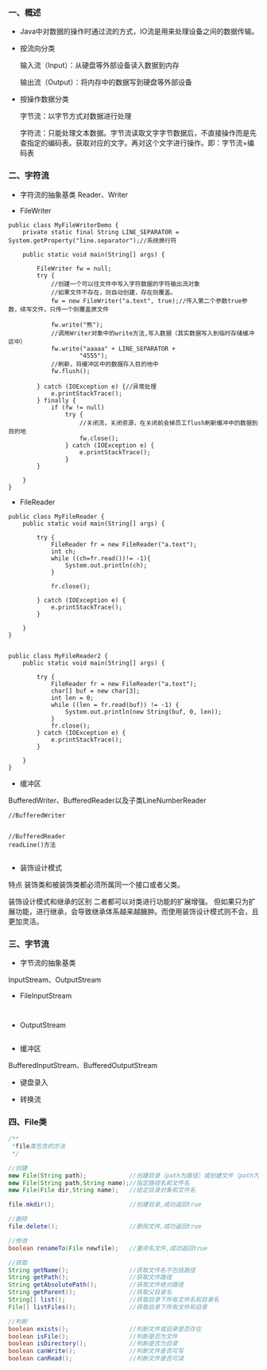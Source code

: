 ### 一、概述

- Java中对数据的操作时通过流的方式，IO流是用来处理设备之间的数据传输。

- 按流向分类

  输入流（Input）：从硬盘等外部设备读入数据到内存

  输出流（Output）：将内存中的数据写到硬盘等外部设备

- 按操作数据分类

  字节流：以字节方式对数据进行处理  

  字符流：只能处理文本数据。字节流读取文字字节数据后，不直接操作而是先查指定的编码表。获取对应的文字。再对这个文字进行操作。即：字节流+编码表

### 二、字符流

- 字符流的抽象基类 
  Reader、Writer  


- FileWriter

```
public class MyFileWriterDemo {
    private static final String LINE_SEPARATOR = System.getProperty("line.separator");//系统换行符

    public static void main(String[] args) {

        FileWriter fw = null;
        try {
            //创建一个可以往文件中写入字符数据的字符输出流对象
            //如果文件不存在，则自动创建，存在则覆盖。
            fw = new FileWriter("a.text", true);//传入第二个参数true参数，续写文件，只传一个则覆盖原文件

            fw.write("熊");
            //调用Writer对象中的write方法,写入数据（其实数据写入到临时存储缓冲区中）
            fw.write("aaaaa" + LINE_SEPARATOR +
                    "4555");
            //刷新，将缓冲区中的数据存入目的地中
            fw.flush();

        } catch (IOException e) {//异常处理  
            e.printStackTrace();
        } finally {
            if (fw != null)
                try {
                    //关闭流，关闭资源，在关闭前会掉员工flush刷新缓冲中的数据到目的地
                    fw.close();
                } catch (IOException e) {
                    e.printStackTrace();
                }
        }

    }
}
```

- FileReader

```
public class MyFileReader {
    public static void main(String[] args) {

        try {
            FileReader fr = new FileReader("a.text");
            int ch;
            while ((ch=fr.read())!= -1){
                System.out.println(ch);
            }

            fr.close();

        } catch (IOException e) {
            e.printStackTrace();
        }

    }
}


public class MyFileReader2 {
    public static void main(String[] args) {

        try {
            FileReader fr = new FileReader("a.text");
            char[] buf = new char[3];
            int len = 0;
            while ((len = fr.read(buf)) != -1) {
                System.out.println(new String(buf, 0, len));
            }
            fr.close();
        } catch (IOException e) {
            e.printStackTrace();
        }

    }
}
```

- 缓冲区

BufferedWriter、BufferedReader以及子类LineNumberReader  

```
//BufferedWriter


//BufferedReader
readLine()方法


```

- 装饰设计模式

特点 
装饰类和被装饰类都必须所属同一个接口或者父类。

装饰设计模式和继承的区别 
二者都可以对类进行功能的扩展增强。 
但如果只为扩展功能，进行继承，会导致继承体系越来越臃肿。而使用装饰设计模式则不会，且更加灵活。

### 三、字节流

- 字节流的抽象基类 

InputStream、OutputStream  

- FileInputStream


```


```

- OutputStream


```

```

- 缓冲区

BufferedInputStream、BufferedOutputStream

- 键盘录入


- 转换流

### 四、File类

```java
/**
 *file类包含的方法
 */

//创建
new File(String path);            //创建目录（path为路径）或创建文件（path为文件名）
new File(String path,String name);//指定路径名和文件名
new File(File dir,String name);   //给定目录对象和文件名

file.mkdir();                     //创建目录,成功返回true

//删除
file.delete();                    //删除文件,成功返回true

//修改
boolean renameTo(File newfile);   //重命名文件,成功返回true

//获取
String getName();                 //获取文件名不包括路径
String getPath();                 //获取文件路径
String getAbsolutePath();         //获取文件绝对路径
String getParent();               //获取父目录名
String[] list();                  //获取目录下所有文件名和目录名
File[] listFiles();               //获取目录下所有文件和目录

//判断
boolean exists();                 //判断文件或目录是否存在        
boolean isFile();                 //判断是否为文件
boolean isDirectory();            //判断是否为目录
boolean canWrite();               //判断文件是否可写
boolean canRead();                //判断文件是否可读
```